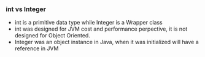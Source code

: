 ### int vs Integer
- int is a primitive data type while Integer is a Wrapper class
- int was designed for JVM cost and performance perpective, it is not designed for Object Oriented. 
- Integer was an object instance in Java, when it was initialized will have a reference in JVM
<!--stackedit_data:
eyJoaXN0b3J5IjpbMjMyNDU5NjU0XX0=
-->